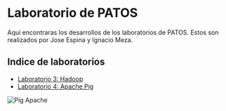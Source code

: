 # Laboratorio de PATOS

Aquí encontraras los desarrollos de los laboratorios de PATOS. Estos son realizados por Jose Espina y Ignacio Meza.

## Indice de laboratorios

- <a href="https://github.com/Mezosky/Labs_PATOS/tree/main/Lab3">Laboratorio 3: Hadoop</a>
- <a href="https://github.com/Mezosky/Labs_PATOS/tree/main/Lab4">Laboratorio 4: Apache Pig</a>

![Pig Apache](https://download.pingcap.com/images/blog/batch-processing-massive-data-much-quicker-with-tispark.jpg)